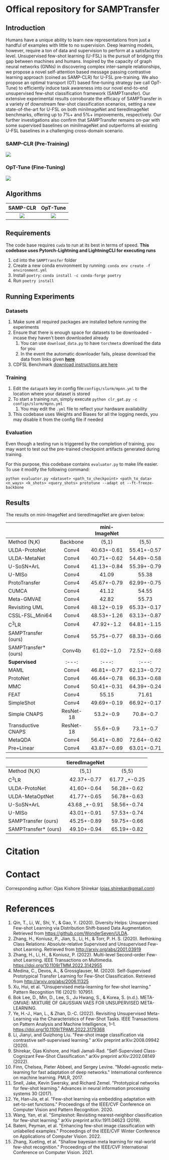 # Offical repository for SAMPTransfer

## Introduction
Humans have a unique ability to learn new representations from just a handful of examples with little to no supervision. Deep learning models, however, require a ton
of data and supervision to perform at a satisfactory level. Unsupervised few-shot learning (U-FSL) is the pursuit of
bridging this gap between machines and humans. Inspired by the capacity of graph neural networks (GNNs) in discovering complex inter-sample relationships, we propose
a novel self-attention based message passing contrastive learning approach (coined as SAMP-CLR) for U-FSL pre-training. We also propose an optimal transport (OT) based
fine-tuning strategy (we call OpT-Tune) to efficiently induce task awareness into our novel end-to-end unsupervised
few-shot classification framework (SAMPTransfer). Our extensive experimental results corroborate the efficacy of
SAMPTransfer in a variety of downstream few-shot classification scenarios, setting a new state-of-the-art for U-FSL
on both miniImageNet and tieredImageNet benchmarks, offering up to 7%+ and 5%+ improvements, respectively. Our
further investigations also confirm that SAMPTransfer remains on-par with some supervised baselines on miniImageNet
and outperforms all existing U-FSL baselines in a challenging cross-domain scenario.

### SAMP-CLR (Pre-Training)
![](assets/Pre-Training.png)

### OpT-Tune (Fine-Tuning)
![](assets/Fine-Tuning.png)

## Algorithms
SAMP-CLR             |  OpT-Tune
:-------------------------:|:-------------------------:
![](assets/algo1.png)  |  ![](assets/algo2.png)

## Requirements

The code base requires `cuda` to run at its best in terms of speed.
**This codebase uses Pytorch-Lightning and LightningCLI for executing runs**

1. cd into the `SAMPTransfer` folder
2. Create a new conda environment by running: `conda env create -f environment.yml`
3. Install `poetry`: `conda install -c conda-forge poetry`
4. Run `poetry install`

## Running Experiments

### Datasets

1. Make sure all required packages are installed before running the experiments
2. Ensure that there is enough space for datasets to be downloaded - incase they haven't been downloaded already
    1. You can use `download_data.py` to have `torchmeta` download the data for you
    2. In the event the automatic downloader fails, please download the data from links given [**here**](https://github.com/tristandeleu/pytorch-meta/blob/c84c8e775f659741f7ad2ab9fbcfc1a78a4e76c9/docs/api_reference/datasets.md)
3. CDFSL Benchmark [download instructions are here](https://github.com/IBM/cdfsl-benchmark)

### Training

1. Edit the `datapath` key in config file:`configs/slurm/mpnn.yml` to the location where your dataset is stored
2. To start a training run, simply execute `python clr_gat.py -c configs/slurm/mpnn.yml`
    1. You may edit the `.yml` file to reflect your hardware availability
2. This codebase uses Weights and Biases for all the logging needs, you may disable it from the config file if needed

### Evaluation

Even though a testing run is triggered by the completion of training, you may want to test out the pre-trained
checkpoint artifacts generated during training.

For this purpose, this codebase contains `evaluator.py` to make life easier. To use it modify the following command:

```(bash)
python evaluator.py <dataset> <path_to_checkpoint> <path_to_data> <n_ways> <k_shots> <query_shots> prototune --adapt ot --ft-freeze-backbone
```

## Results

The results on mini-ImageNet and tieredImageNet are given below:

|  |  | mini-ImageNet |             |
| :--- | :---: | :---: |:-----------:|
| Method (N,K) | Backbone | (5,1) |    (5,5)    |
| ULDA-ProtoNet  | Conv4 | 40.63+-0.61 | 55.41+-0.57 |
| ULDA-MetaNet  | Conv4 | 40.71+-0.62 | 54.49+-0.58 |
| U-SoSN+ArL  | Conv4 | 41.13+-0.84 | 55.39+-0.79 |
| U-MISo  | Conv4 | 41.09 |    55.38    |
| ProtoTransfer  | Conv4 | 45.67+-0.79 | 62.99+-0.75 |
| CUMCA  | Conv4 | 41.12 |    54.55    |
| Meta-GMVAE  | Conv4 | 42.82 |    55.73    |
| Revisiting UML  | Conv4 | 48.12+-0.19 | 65.33+-0.17 |
| CSSL-FSL_Mini64  | Conv4 | 48.53+-1.26 | 63.13+-0.87 |
| $\text{C}^3\text{LR}$  | Conv4 | 47.92+-1.2 | 64.81+-1.15 |
| SAMPTransfer (ours) | Conv4 | 55.75+-0.77 | 68.33+-0.66 |
| SAMPTransfer* (ours) | Conv4b | 61.02+-1.0 | 72.52+-0.68 |
| **Supervised** | :---: | :---: |    :---:    |
| MAML  | Conv4 | 46.81+-0.77 | 62.13+-0.72 |
| ProtoNet  | Conv4 | 46.44+-0.78 | 66.33+-0.68 |
| MMC  | Conv4 | 50.41+-0.31 | 64.39+-0.24 |
| FEAT  | Conv4 | 55.15 |    71.61    |
| SimpleShot  | Conv4 | 49.69+-0.19 | 66.92+-0.17 |
| Simple CNAPS  | ResNet-18 | 53.2+-0.9 |  70.8+-0.7  |
| Transductive CNAPS  | ResNet-18 | 55.6+-0.9 |  73.1+-0.7  |
| MetaQDA  | Conv4 | 56.41+-0.80 | 72.64+-0.62 |
| Pre+Linear  | Conv4 | 43.87+-0.69 | 63.01+-0.71 |

|  | tieredImageNet |  |
| :--- | :---: | :---: |
| Method (N,K) | (5,1) | (5,5) |
| $\text{C}^3\text{LR}$  | 42.37+-0.77 | 61.77 _+-0.25 |
| ULDA-ProtoNet  | 41.60+-0.64 | 56.28+-0.62 |
| ULDA-MetaOptNet  | 41.77+-0.65 | 56.78+-0.63 |
| U-SoSN+ArL  | 43.68 _+-0.91 | 58.56+-0.74 |
| U-MISo  | 43.01+-0.91 | 57.53+-0.74 |
| SAMPTransfer (ours) | 45.25+-0.89 | 59.75+-0.66 |
| SAMPTransfer* (ours) | 49.10+-0.94 | 65.19+-0.82 |

# Citation


# Contact

Corresponding author: Ojas Kishore Shirekar (<ojas.shirekar@gmail.com>)

# References
1. Qin, T., Li, W., Shi, Y., & Gao, Y. (2020). Diversity Helps: Unsupervised Few-shot Learning via Distribution Shift-based Data Augmentation. Retrieved from https://github.com/WonderSeven/ULDA.
2. Zhang, H., Koniusz, P., Jian, S., Li, H., & Torr, P. H. S. (2020). Rethinking Class Relations: Absolute-relative Supervised and Unsupervised Few-shot Learning. Retrieved from http://arxiv.org/abs/2001.03919
3. Zhang, H., Li, H., & Koniusz, P. (2022). Multi-level Second-order Few-shot Learning. IEEE Transactions on Multimedia. https://doi.org/10.1109/TMM.2022.3142955
4. Medina, C., Devos, A., & Grossglauser, M. (2020). Self-Supervised Prototypical Transfer Learning for Few-Shot Classification. Retrieved from http://arxiv.org/abs/2006.11325
5. Xu, Hui, et al. "Unsupervised meta-learning for few-shot learning." Pattern Recognition 116 (2021): 107951.
6. Bok Lee, D., Min, D., Lee, S., Ju Hwang, S., & Korea, S. (n.d.). META-GMVAE: MIXTURE OF GAUSSIAN VAES FOR UNSUPERVISED META-LEARNING.
7. Ye, H.-J., Han, L., & Zhan, D.-C. (2022). Revisiting Unsupervised Meta-Learning via the Characteristics of Few-Shot Tasks. IEEE Transactions on Pattern Analysis and Machine Intelligence, 1–1. https://doi.org/10.1109/TPAMI.2022.3179368
8. Li, Jianyi, and Guizhong Liu. "Few-shot image classification via contrastive self-supervised learning." arXiv preprint arXiv:2008.09942 (2020).
9. Shirekar, Ojas Kishore, and Hadi Jamali-Rad. "Self-Supervised Class-Cognizant Few-Shot Classification." arXiv preprint arXiv:2202.08149 (2022).
10. Finn, Chelsea, Pieter Abbeel, and Sergey Levine. "Model-agnostic meta-learning for fast adaptation of deep networks." International conference on machine learning. PMLR, 2017.
11. Snell, Jake, Kevin Swersky, and Richard Zemel. "Prototypical networks for few-shot learning." Advances in neural information processing systems 30 (2017).
12. Ye, Han-Jia, et al. "Few-shot learning via embedding adaptation with set-to-set functions." Proceedings of the IEEE/CVF Conference on Computer Vision and Pattern Recognition. 2020.
13. Wang, Yan, et al. "Simpleshot: Revisiting nearest-neighbor classification for few-shot learning." arXiv preprint arXiv:1911.04623 (2019).
14. Bateni, Peyman, et al. "Enhancing few-shot image classification with unlabelled examples." Proceedings of the IEEE/CVF Winter Conference on Applications of Computer Vision. 2022.
15. Zhang, Xueting, et al. "Shallow bayesian meta learning for real-world few-shot recognition." Proceedings of the IEEE/CVF International Conference on Computer Vision. 2021.
